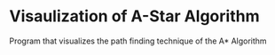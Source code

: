 # Visaulization of A-Star Algorithm
 Program that visualizes the path finding technique of the A* Algorithm
